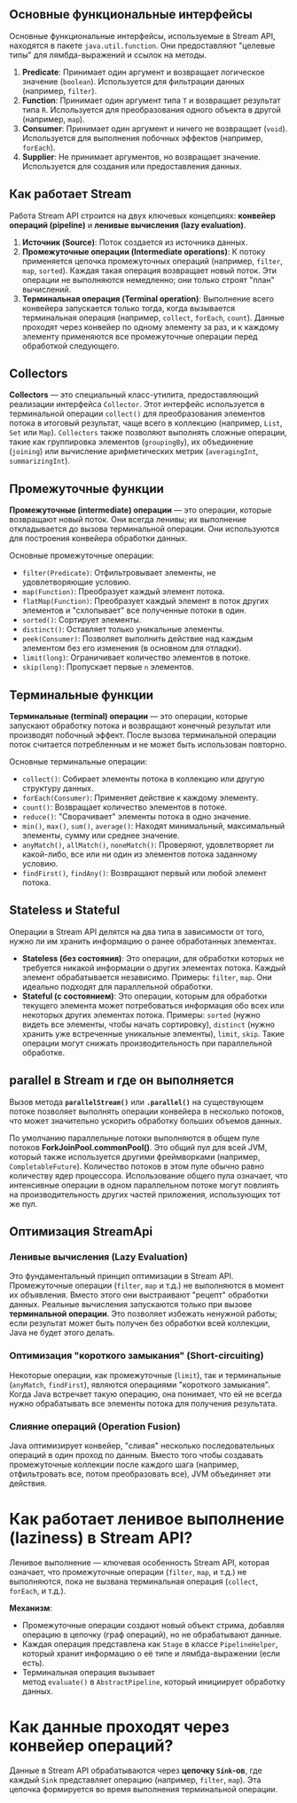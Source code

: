 ## Основные функциональные интерфейсы

Основные функциональные интерфейсы, используемые в Stream API, находятся в пакете `java.util.function`. Они предоставляют "целевые типы" для лямбда-выражений и ссылок на методы.

1. **Predicate**: Принимает один аргумент и возвращает логическое значение (`boolean`). Используется для фильтрации данных (например, `filter`).
2. **Function**: Принимает один аргумент типа `T` и возвращает результат типа `R`. Используется для преобразования одного объекта в другой (например, `map`).
3. **Consumer**: Принимает один аргумент и ничего не возвращает (`void`). Используется для выполнения побочных эффектов (например, `forEach`).
4. **Supplier**: Не принимает аргументов, но возвращает значение. Используется для создания или предоставления данных.
## Как работает Stream

Работа Stream API строится на двух ключевых концепциях: **конвейер операций (pipeline)** и **ленивые вычисления (lazy evaluation)**.

1. **Источник (Source)**: Поток создается из источника данных.
2. **Промежуточные операции (Intermediate operations)**: К потоку применяется цепочка промежуточных операций (например, `filter`, `map`, `sorted`). Каждая такая операция возвращает новый поток. Эти операции не выполняются немедленно; они только строят "план" вычислений.
3. **Терминальная операция (Terminal operation)**: Выполнение всего конвейера запускается только тогда, когда вызывается терминальная операция (например, `collect`, `forEach`, `count`). Данные проходят через конвейер по одному элементу за раз, и к каждому элементу применяются все промежуточные операции перед обработкой следующего.
## Collectors

**Collectors** — это специальный класс-утилита, предоставляющий реализации интерфейса `Collector`. Этот интерфейс используется в терминальной операции `collect()` для преобразования элементов потока в итоговый результат, чаще всего в коллекцию (например, `List`, `Set` или `Map`). `Collectors` также позволяют выполнять сложные операции, такие как группировка элементов (`groupingBy`), их объединение (`joining`) или вычисление арифметических метрик (`averagingInt`, `summarizingInt`).
## Промежуточные функции

**Промежуточные (intermediate) операции** — это операции, которые возвращают новый поток. Они всегда ленивы; их выполнение откладывается до вызова терминальной операции. Они используются для построения конвейера обработки данных.

Основные промежуточные операции:
- `filter(Predicate)`: Отфильтровывает элементы, не удовлетворяющие условию.
- `map(Function)`: Преобразует каждый элемент потока.
- `flatMap(Function)`: Преобразует каждый элемент в поток других элементов и "схлопывает" все полученные потоки в один.
- `sorted()`: Сортирует элементы.
- `distinct()`: Оставляет только уникальные элементы.
- `peek(Consumer)`: Позволяет выполнить действие над каждым элементом без его изменения (в основном для отладки).
- `limit(long)`: Ограничивает количество элементов в потоке.
- `skip(long)`: Пропускает первые `n` элементов.
## Терминальные функции

**Терминальные (terminal) операции** — это операции, которые запускают обработку потока и возвращают конечный результат или производят побочный эффект. После вызова терминальной операции поток считается потребленным и не может быть использован повторно.

Основные терминальные операции:

- `collect()`: Собирает элементы потока в коллекцию или другую структуру данных.
- `forEach(Consumer)`: Применяет действие к каждому элементу.
- `count()`: Возвращает количество элементов в потоке.
- `reduce()`: "Сворачивает" элементы потока в одно значение.
- `min()`, `max()`, `sum()`, `average()`: Находят минимальный, максимальный элементы, сумму или среднее значение.
- `anyMatch()`, `allMatch()`, `noneMatch()`: Проверяют, удовлетворяет ли какой-либо, все или ни один из элементов потока заданному условию.
- `findFirst()`, `findAny()`: Возвращают первый или любой элемент потока.
## Stateless и Stateful

Операции в Stream API делятся на два типа в зависимости от того, нужно ли им хранить информацию о ранее обработанных элементах.

- **Stateless (без состояния)**: Это операции, для обработки которых не требуется никакой информации о других элементах потока. Каждый элемент обрабатывается независимо. Примеры: `filter`, `map`. Они идеально подходят для параллельной обработки.
- **Stateful (с состоянием)**: Это операции, которым для обработки текущего элемента может потребоваться информация обо всех или некоторых других элементах потока. Примеры: `sorted` (нужно видеть все элементы, чтобы начать сортировку), `distinct` (нужно хранить уже встреченные уникальные элементы), `limit`, `skip`. Такие операции могут снижать производительность при параллельной обработке.
## parallel в Stream и где он выполняется

Вызов метода **`parallelStream()`** или **`.parallel()`** на существующем потоке позволяет выполнять операции конвейера в несколько потоков, что может значительно ускорить обработку больших объемов данных.

По умолчанию параллельные потоки выполняются в общем пуле потоков **ForkJoinPool.commonPool()**. Это общий пул для всей JVM, который также используется другими фреймворками (например, `CompletableFuture`). Количество потоков в этом пуле обычно равно количеству ядер процессора. Использование общего пула означает, что интенсивные операции в одном параллельном потоке могут повлиять на производительность других частей приложения, использующих тот же пул.
## Оптимизация StreamApi

### Ленивые вычисления (Lazy Evaluation)

Это фундаментальный принцип оптимизации в Stream API. Промежуточные операции (`filter`, `map` и т.д.) не выполняются в момент их объявления. Вместо этого они выстраивают "рецепт" обработки данных. Реальные вычисления запускаются только при вызове **терминальной операции**. Это позволяет избежать ненужной работы; если результат может быть получен без обработки всей коллекции, Java не будет этого делать.
### Оптимизация "короткого замыкания" (Short-circuiting)

Некоторые операции, как промежуточные (`limit`), так и терминальные (`anyMatch`, `findFirst`), являются операциями "короткого замыкания". Когда Java встречает такую операцию, она понимает, что ей не всегда нужно обрабатывать все элементы потока для получения результата.
### Слияние операций (Operation Fusion)

Java оптимизирует конвейер, "сливая" несколько последовательных операций в один проход по данным. Вместо того чтобы создавать промежуточные коллекции после каждого шага (например, отфильтровать все, потом преобразовать все), JVM объединяет эти действия.

# Как работает ленивое выполнение (laziness) в Stream API?

Ленивое выполнение — ключевая особенность Stream API, которая означает, что промежуточные операции (`filter`, `map`, и т.д.) не выполняются, пока не вызвана терминальная операция (`collect`, `forEach`, и т.д.).

**Механизм**:
- Промежуточные операции создают новый объект стрима, добавляя операцию в цепочку (граф операций), но не обрабатывают данные.
- Каждая операция представлена как `Stage` в классе `PipelineHelper`, который хранит информацию о её типе и лямбда-выражении (если есть).
- Терминальная операция вызывает метод `evaluate()` в `AbstractPipeline`, который инициирует обработку данных.

# Как данные проходят через конвейер операций?

Данные в Stream API обрабатываются через **цепочку `Sink`-ов**, где каждый `Sink` представляет операцию (например, `filter`, `map`). Эта цепочка формируется во время выполнения терминальной операции.